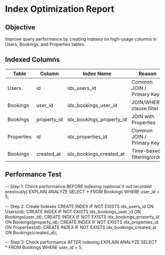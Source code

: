 # Index Optimization Report

## Objective
Improve query performance by creating indexes on high-usage columns in Users, Bookings, and Properties tables.

## Indexed Columns

| Table       | Column        | Index Name                  | Reason                       |
|-------------|---------------|-----------------------------|------------------------------|
| Users       | id            | idx_users_id                | Common JOIN / Primary Key    |
| Bookings    | user_id       | idx_bookings_user_id        | JOIN/WHERE clause filter     |
| Bookings    | property_id   | idx_bookings_property_id    | JOIN with Properties         |
| Properties  | id            | idx_properties_id           | Common JOIN / Primary Key    |
| Bookings    | created_at    | idx_bookings_created_at     | Time-based filtering/order   |

## Performance Test

-- Step 1: Check performance BEFORE indexing (optional if not recorded previously)
EXPLAIN ANALYZE
SELECT * FROM Bookings WHERE user_id = 5;

-- Step 2: Create Indexes
CREATE INDEX IF NOT EXISTS idx_users_id ON Users(id);
CREATE INDEX IF NOT EXISTS idx_bookings_user_id ON Bookings(user_id);
CREATE INDEX IF NOT EXISTS idx_bookings_property_id ON Bookings(property_id);
CREATE INDEX IF NOT EXISTS idx_properties_id ON Properties(id);
CREATE INDEX IF NOT EXISTS idx_bookings_created_at ON Bookings(created_at);

-- Step 3: Check performance AFTER indexing
EXPLAIN ANALYZE
SELECT * FROM Bookings WHERE user_id = 5;
